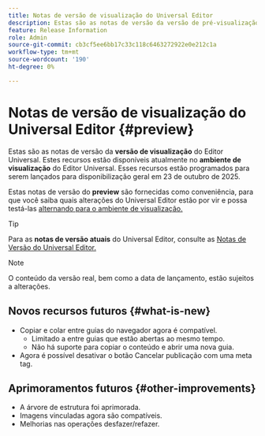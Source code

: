 ```yaml
---
title: Notas de versão de visualização do Universal Editor
description: Estas são as notas de versão da versão de pré-visualização do Universal Editor.
feature: Release Information
role: Admin
source-git-commit: cb3cf5ee6bb17c33c118c6463272922e0e212c1a
workflow-type: tm+mt
source-wordcount: '190'
ht-degree: 0%

---
```



# Notas de versão de visualização do Universal Editor {#preview}

Estas são as notas de versão da **versão de visualização** do Editor Universal. Estes recursos estão disponíveis atualmente no **ambiente de visualização** do Editor Universal. Esses recursos estão programados para serem lançados para disponibilização geral em 23 de outubro de 2025.

Estas notas de versão do **preview** são fornecidas como conveniência, para que você saiba quais alterações do Universal Editor estão por vir e possa testá-las [alternando para o ambiente de visualização.](/help/sites-cloud/authoring/universal-editor/navigation.md#user-properties)

>[!TIP]
>
>Para as **notas de versão atuais** do Universal Editor, consulte as [Notas de Versão do Universal Editor.](/help/release-notes/universal-editor/current.md)

>[!NOTE]
>
>O conteúdo da versão real, bem como a data de lançamento, estão sujeitos a alterações.

## Novos recursos futuros {#what-is-new}

* Copiar e colar entre guias do navegador agora é compatível.
   * Limitado a entre guias que estão abertas ao mesmo tempo.
   * Não há suporte para copiar o conteúdo e abrir uma nova guia.
* Agora é possível desativar o botão Cancelar publicação com uma meta tag.

## Aprimoramentos futuros {#other-improvements}

* A árvore de estrutura foi aprimorada.
* Imagens vinculadas agora são compatíveis.
* Melhorias nas operações desfazer/refazer.


